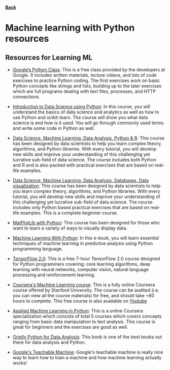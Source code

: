 **[Back](/README.md/)**

# Machine learning with Python resources

## Resources for Learning ML

- [Google’s Python Class](https://developers.google.com/edu/python/): This is a free class provided by the developers at Google. It includes written materials, lecture videos, and lots of code exercises to practice Python coding. The first exercises work on basic Python concepts like strings and lists, building up to the later exercises which are full programs dealing with text files, processes, and HTTP connections.

- [Introduction to Data Science using Python](https://www.udemy.com/course/introduction-to-data-science-using-python/): In this course, you will understand the basics of data science and analytics as well as how to use Python and scikit-learn. The course will show you what data science is and how is it used. You will go through commonly used terms and write some code in Python as well. 

- [Data Science, Machine Learning, Data Analysis, Python & R](https://www.udemy.com/course/data-science-machine-learning-data-analysis-python-r/): This course has been designed by data scientists to help you learn complex theory, algorithms, and Python libraries. With every tutorial, you will develop new skills and improve your understanding of this challenging yet lucrative sub-field of data science. The course includes both Python and R and is also packed with practical exercises that are based on real-life examples.

- [Data Science, Machine Learning, Data Analysis, Databases, Data visualization](https://www.coursera.org/professional-certificates/ibm-data-science/): This course has been designed by data scientists to help you learn complex theory, algorithms, and Python libraries. With every tutorial, you will develop new skills and improve your understanding of this challenging yet lucrative sub-field of data science. The course includes only Python based practical exercises that are based on real-life examples. This is a complete beginner course.

- [MatPlotLib with Python](https://www.udemy.com/course/matplotlib-with-python/): This course has been designed for those who want to learn a variety of ways to visually display data. 

- [Machine Learning With Python](https://pythonizame.s3.amazonaws.com/media/Book/machine-learning-python-essential-techniques-predictive-analysis/file/008c0aac-9784-11e5-964d-04015fb6ba01.pdf): In this e-book, you will learn essential techniques of machine learning in predictive analysis using Python programming language.

- [TensorFlow 2.0](https://www.freecodecamp.org/news/massive-tensorflow-2-0-free-course/): This is a free 7-hour TensorFlow 2.0 course designed for Python programmers covering: core learning algorithms, deep learning with neural networks, computer vision, natural language processing and reinforcement learning.

- [Coursera's Machine Learning course](https://www.coursera.org/learn/machine-learning): This is a fully online Coursera course offered by Stanford University. The course can be audited (i.e. you can view all the course materials) for free, and should take ~60 hours to complete. This free course is also available on [Youtube](https://youtu.be/PPLop4L2eGk)

- [Applied Machine Learning in Python](https://www.coursera.org/learn/python-machine-learning): This is a online Coursera specialization which consists of total 5 courses which covers concepts ranging from basic data manipulation to text analysis. This course is great for beginners and the exercises are good as well.

- [Orielly Python for Data Analysis](https://www.oreilly.com/library/view/python-for-data/9781491957653/): This book is one of the best books out there for data analysis and Python.

- [Google's Teachable Machine](https://teachablemachine.withgoogle.com/): Google's teachable machine is really nice way to learn how to train a machine and how machine learning actually works!
